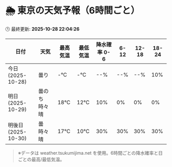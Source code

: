 # 🌦️ 東京の天気予報（6時間ごと）

🕒 最終更新: **2025-10-28 22:04:26**

| 日付 | 天気 | 最高気温 | 最低気温 | 降水確率 0-6 | 6-12 | 12-18 | 18-24 |
|------|------|----------|----------|------------|------|------|------|
| 今日 (2025-10-28) | 曇り | -℃ | -℃ | --% | --% | --% | 10% |
| 明日 (2025-10-29) | 曇のち時々晴 | 18℃ | 12℃ | 10% | 0% | 0% | 0% |
| 明後日 (2025-10-30) | 曇時々晴 | 17℃ | 10℃ | 30% | 30% | 30% | 30% |

> ※データは weather.tsukumijima.net を使用。6時間ごとの降水確率と日ごとの最高/最低気温。
